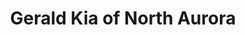 ---
title: "Gerald Kia of North Aurora"
url: /north-aurora/gerald-kia-of-north-aurora/
shop: Autohaus
---
